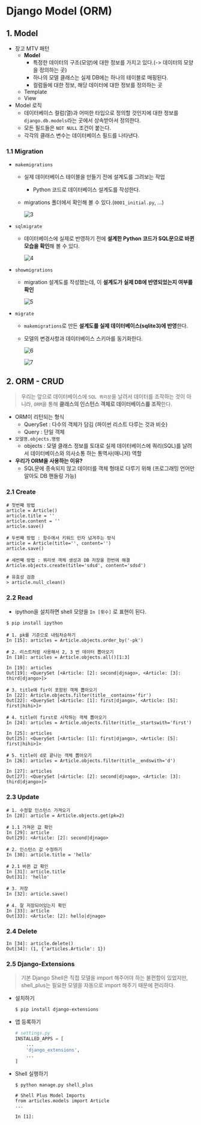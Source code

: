 # Django Model (ORM)

## 1. Model

- 장고 MTV 패턴
  - **Model**
    - 특정한 데이터의 구조(모양)에 대한 정보를 가지고 있다.(-> 데이터의 모양을 정의하는 곳)
    - 하나의 모델 클래스는 실제 DB에는 하나의 테이블로 매핑된다.
    - 컬럼들에 대한 정보, 해당 데이터에 대한 정보를 정의하는 곳
  - Template
  - View
- Model 로직
  - 데이터베이스 컬럼(열)과 어떠한 타입으로 정의할 것인지에 대한 정보를 `django.db.models`라는 곳에서 상속받아서 정의한다.
  - 모든 필드들은 `NOT NULL` 조건이 붙는다.
  - 각각의 클래스 변수는 데이터베이스 필드를 나타낸다.

### 1.1 Migration

- `makemigrations`

  - 실제 데이터베이스 테이블을 만들기 전에 설계도를 그려보는 작업

    - Python 코드로 데이터베이스 설계도를 작성한다.

  - migrations 폴더에서 확인해 볼 수 있다.(`0001_initial.py`, ...)

    ![3](README.assets/3.JPG)

- `sqlmigrate`

  - 데이터베이스에 실제로 반영하기 전에 **설계한 Python 코드가 SQL문으로 바뀐 모습을 확인**해 볼 수 있다.

    ![4](README.assets/4.JPG)

- `showmigrations`

  - migration 설계도를 작성했는데, 이 **설계도가 실제 DB에 반영되었는지 여부를 확인**

    ![5](README.assets/5.JPG)

- `migrate`

  - `makemigrations`로 만든 **설계도를 실제 데이터베이스(sqlite3)에 반영**한다.

  - 모델의 변경사항과 데이터베이스 스키마를 동기화한다.

    ![6](README.assets/6.JPG)

    ![7](README.assets/7.JPG)

## 2. ORM - CRUD

> 우리는 앞으로 데이터베이스에 `SQL 쿼리문`을 날려서 데이터를 조작하는 것이 아니라, `ORM`을 통해 **클래스의 인스턴스 객체로 데이터베이스를 조작**한다. 

- ORM이 리턴되는 형식
  - QuerySet : 다수의 객체가 담김 (파이썬 리스트 다루는 것과 비슷)
  - Query : 단일 객체
- `모델명.objects.명령`
  - objects : 모델 클래스 정보를 토대로 실제 데이터베이스에 쿼리(SQL)를 날려서 데이터베이스와 의사소통 하는 통역사(매니저) 역할
- **우리가 ORM을 사용하는 이유?**
  - SQL문에 종속되지 않고 데이터를 객체 형태로 다루기 위해 (프로그래밍 언어만 알아도 DB 핸들링 가능)

### 2.1 Create

```sqlite
# 첫번째 방법
article = Article()
article.title = ''
article.content = ''
article.save()

# 두번째 방법 : 함수에서 키워드 인자 넘겨주는 방식
article = Article(title='', content='')
article.save()

# 세번째 방법 : 쿼리셋 객체 생성과 DB 저장을 한번에 해결
Article.objects.create(title='sdsd', content='sdsd')
```

```sqlite
# 유효성 검증
> article.null_clean()
```

### 2.2 Read

- ipython을 설치하면 shell 모양을 `In [횟수]` 로 표현이 된다.

```bash
$ pip install ipython
```

```sqlite
# 1. pk를 기준으로 내림차순하기
In [15]: articles = Article.objects.order_by('-pk')

# 2. 리스트처럼 사용해서 2, 3 번 데이터 뽑아오기
In [18]: articles = Article.objects.all()[1:3]

In [19]: articles
Out[19]: <QuerySet [<Article: [2]: second|djnago>, <Article: [3]: third|django>]>

# 3. title에 fir이 포함된 객체 뽑아오기
In [22]: Article.objects.filter(title__contains='fir')
Out[22]: <QuerySet [<Article: [1]: first|django>, <Article: [5]: first|hihi>]>

# 4. title이 first로 시작하는 객체 뽑아오기
In [24]: articles = Article.objects.filter(title__startswith='first')

In [25]: articles
Out[25]: <QuerySet [<Article: [1]: first|django>, <Article: [5]: first|hihi>]>

# 5. title이 d로 끝나는 객체 뽑아오기
In [26]: articles = Article.objects.filter(title__endswith='d')

In [27]: articles
Out[27]: <QuerySet [<Article: [2]: second|djnago>, <Article: [3]: third|django>]>
```

### 2.3 Update

```sqlite
# 1. 수정할 인스턴스 가져오기
In [28]: article = Article.objects.get(pk=2)

# 1.1 가져온 값 확인
In [29]: article
Out[29]: <Article: [2]: second|djnago>

# 2. 인스턴스 값 수정하기
In [30]: article.title = 'hello'

# 2.1 바뀐 값 확인
In [31]: article.title
Out[31]: 'hello'

# 3. 저장
In [32]: article.save()

# 4. 잘 저장되어있는지 확인
In [33]: article
Out[33]: <Article: [2]: hello|djnago>
```

### 2.4 Delete

```sqlite
In [34]: article.delete()
Out[34]: (1, {'articles.Article': 1})
```

### 2.5 Django-Extensions

> 기본 Django Shell은 직접 모델을 import 해주어야 하는 불편함이 있었지만, shell_plus는 필요한 모델을 자동으로 import 해주기 때문에 편리하다.

- 설치하기

  ```bash
  $ pip install django-extensions
  ```

- 앱 등록하기

  ```python
  # settings.py
  INSTALLED_APPS = [
      ...
      'django_extensions',
      ...
  ]
  ```

- Shell 실행하기

  ```bash
  $ python manage.py shell_plus
  ```

  ```
  # Shell Plus Model Imports
  from articles.models import Article
  ...
  
  In [1]:
  ```

